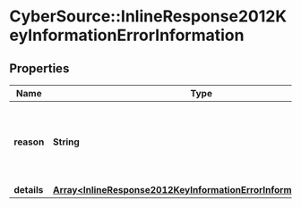 # CyberSource::InlineResponse2012KeyInformationErrorInformation

## Properties
Name | Type | Description | Notes
------------ | ------------- | ------------- | -------------
**reason** | **String** | The reason of the status. Possible values:  - MISSING_FIELD  - INVALID_DATA  | [optional] 
**details** | [**Array&lt;InlineResponse2012KeyInformationErrorInformationDetails&gt;**](InlineResponse2012KeyInformationErrorInformationDetails.md) |  | [optional] 


